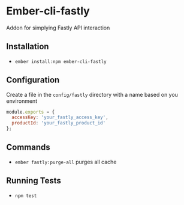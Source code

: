 # Ember-cli-fastly

Addon for simplying Fastly API interaction

## Installation

* `ember install:npm ember-cli-fastly`

## Configuration

Create a file in the `config/fastly` directory with a name based on you environment

```javascript
module.exports = {
  accessKey: 'your_fastly_access_key',
  productId: 'your_fastly_product_id'
};
```

## Commands

+ `ember fastly:purge-all` purges all cache

## Running Tests

* `npm test`
